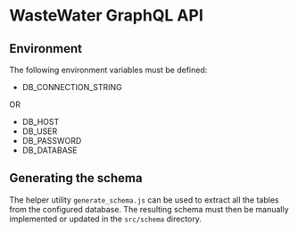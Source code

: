 # WasteWater GraphQL API

## Environment

The following environment variables must be defined:

- DB_CONNECTION_STRING

OR

- DB_HOST
- DB_USER
- DB_PASSWORD
- DB_DATABASE

## Generating the schema

The helper utility `generate_schema.js` can be used to extract all the tables
from the configured database.  The resulting schema must then be manually
implemented or updated in the `src/schema` directory.
